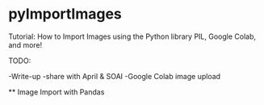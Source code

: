 # pyImportImages
Tutorial: How to Import Images using the Python library PIL, Google Colab, and more!

TODO: 

  -Write-up
  -share with April & SOAI
  -Google Colab image upload


** Image Import with Pandas

